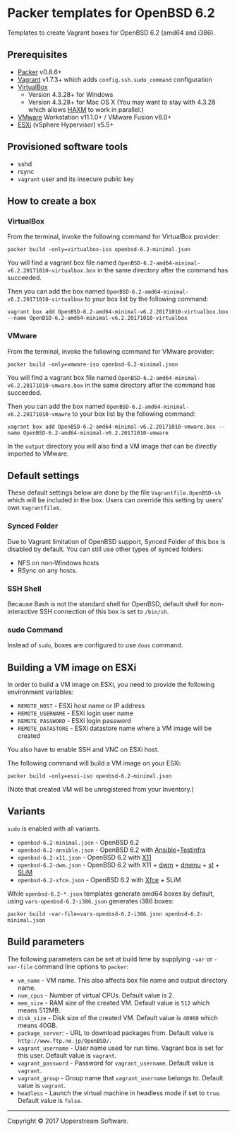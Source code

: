 # Packer templates for OpenBSD 6.2

Templates to create Vagrant boxes for OpenBSD 6.2 (amd64 and i386).


## Prerequisites

* [Packer][] v0.8.6+
* [Vagrant][] v1.7.3+ which adds `config.ssh.sudo_command` configuration
* [VirtualBox][]
	* Version 4.3.28+ for Windows
	* Version 4.3.28+ for Mac OS X (You may want to stay with 4.3.28 which allows [HAXM][] to work in parallel.)
* [VMware][] Workstation v11.1.0+ / VMware Fusion v8.0+
* [ESXi][] (vSphere Hypervisor) v5.5+

[ESXi]: http://www.vmware.com/products/vsphere-hypervisor
        "Free VMware vSphere Hypervisor, Free Virtualization (ESXi)"
[HAXM]: https://software.intel.com/en-us/android/articles/intel-hardware-accelerated-execution-manager
        "Intel&reg; Hardware Accelerated Execution Manager"
[Packer]: https://www.packer.io/ "Packer by HashiCorp"
[Vagrant]: https://www.vagrantup.com/ "Vagrant"
[VirtualBox]: https://www.virtualbox.org/ "Oracle VM VirtualBox"
[VMware]: http://www.vmware.com/ "VMware Virtualization for Desktop &amp; Server, Application, Public &amp; Hybrid Clouds"


## Provisioned software tools

* sshd
* rsync
* `vagrant` user and its insecure public key


## How to create a box

### VirtualBox

From the terminal, invoke the following command for VirtualBox provider:

    packer build -only=virtualbox-iso openbsd-6.2-minimal.json

You will find a vagrant box file named `OpenBSD-6.2-amd64-minimal-v6.2.20171010-virtualbox.box`
in the same directory after the command has succeeded.

Then you can add the box named `OpenBSD-6.2-amd64-minimal-v6.2.20171010-virtualbox`
to your box list by the following command:

    vagrant box add OpenBSD-6.2-amd64-minimal-v6.2.20171010-virtualbox.box --name OpenBSD-6.2-amd64-minimal-v6.2.20171010-virtualbox

### VMware

From the terminal, invoke the following command for VMware provider:

    packer build -only=vmware-iso openbsd-6.2-minimal.json

You will find a vagrant box file named `OpenBSD-6.2-amd64-minimal-v6.2.20171010-vmware.box`
in the same directory after the command has succeeded.

Then you can add the box named `OpenBSD-6.2-amd64-minimal-v6.2.20171010-vmawre`
to your box list by the following command:

    vagrant box add OpenBSD-6.2-amd64-minimal-v6.2.20171010-vmware.box --name OpenBSD-6.2-amd64-minimal-v6.2.20171010-vmware

In the `output` directory you will also find a VM image that can be directly
imported to VMware.


## Default settings

These default settings below are done by the file `Vagrantfile.OpenBSD-sh`
which will be included in the box.  Users can override this setting by users'
own `Vagrantfile`s.

### Synced Folder

Due to Vagrant limitation of OpenBSD support, Synced Folder of this box is
disabled by default.
You can still use other types of synced folders:

* NFS on non-Windows hosts
* RSync on any hosts.

### SSH Shell

Because Bash is not the standard shell for OpenBSD, default shell for non-
interactive SSH connection of this box is set to `/bin/sh`.

### sudo Command

Instead of `sudo`, boxes are configured to use `doas` command.


## Building a VM image on ESXi

In order to build a VM image on ESXi, you need to provide the following
environment variables:

* `REMOTE_HOST` - ESXi host name or IP address
* `REMOTE_USERNAME` - ESXi login user name
* `REMOTE_PASSWORD` - ESXi login password
* `REMOTE_DATASTORE` - ESXi datastore name where a VM image will be created

You also have to enable SSH and VNC on ESXi host.

The following command will build a VM image on your ESXi:

    packer build -only=esxi-iso openbsd-6.2-minimal.json

(Note that created VM will be unregistered from your Inventory.)


## Variants

`sudo` is enabled with all variants.

* `openbsd-6.2-minimal.json` - OpenBSD 6.2
* `openbsd-6.2-ansible.json` - OpenBSD 6.2 with [Ansible][]+[Testinfra][]
* `openbsd-6.2-x11.json` - OpenBSD 6.2 with [X11][]
* `openbsd-6.2-dwm.json` - OpenBSD 6.2 with X11 + [dwm][] + [dmenu][] + [st][] + [SLiM][]
* `openbsd-6.2-xfce.json` - OpenBSD 6.2 with [Xfce][] + SLiM

While `openbsd-6.2-*.json` templates generate amd64 boxes by default, using `vars-openbsd-6.2-i386.json`
generates i386 boxes:

    packer build -var-file=vars-openbsd-6.2-i386.json openbsd-6.2-minimal.json

[Ansible]: https://www.ansible.com/ "Ansible is Simple IT Automation"
[dmenu]: http://tools.suckless.org/dmenu/ "dmenu | suckless.org tools"
[dwm]: http://dwm.suckless.org/ "suckless.org dwm - dynamic window manager"
[SLiM]: https://sourceforge.net/projects/slim.berlios/ "SLiM download | SourceForge.net"
[st]: http://st.suckless.org/ "suckless.org st - simple terminal"
[Testinfra]: https://testinfra.readthedocs.io/en/latest/ "Testinfra test your infrastructure &mdash; testinfra 1.7.1 documentation"
[X11]: https://www.x.org/wiki/ "X.Org"
[Xfce]: http://www.xfce.org/ "Xfce Desktop Environment"


## Build parameters

The following parameters can be set at build time by supplying `-var` or
`-var-file` command line options to `packer`:

* `vm_name` - VM name.  This also affects box file name and output directory name.
* `num_cpus` - Number of virtual CPUs.  Default value is 2.
* `mem_size` - RAM size of the created VM.  Default value is `512` which means 512MB.
* `disk_size` - Disk size of the created VM.  Default value is `40960` which means 40GB.
* `package_server`: - URL to download packages from.  Default value is `http://www.ftp.ne.jp/OpenBSD/`.
* `vagrant_username` - User name used for run time.  Vagrant box is set for this user.  Default value is `vagrant`.
* `vagrant_password` - Password for `vagrant_username`.  Default value is `vagrant`.
* `vagrant_group` - Group name that `vagrant_username` belongs to.  Default value is `vagrant`.
* `headless` - Launch the virtual machine in headless mode if set to `true`.  Default value is `false`.


- - -

Copyright &copy; 2017 Upperstream Software.
